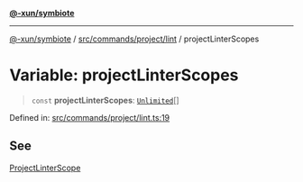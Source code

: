 [**@-xun/symbiote**](../../../../../README.md)

***

[@-xun/symbiote](../../../../../README.md) / [src/commands/project/lint](../README.md) / projectLinterScopes

# Variable: projectLinterScopes

> `const` **projectLinterScopes**: [`Unlimited`](../../../../configure/enumerations/UnlimitedGlobalScope.md#unlimited)[]

Defined in: [src/commands/project/lint.ts:19](https://github.com/Xunnamius/symbiote/blob/c3eb624b24481297d928007f103c9d2138e49cb7/src/commands/project/lint.ts#L19)

## See

[ProjectLinterScope](../../../../configure/enumerations/UnlimitedGlobalScope.md)
